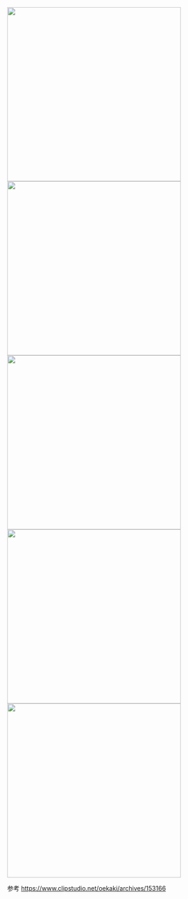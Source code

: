 <img src="https://user-images.githubusercontent.com/91744435/171150666-d731e22d-bc53-49f3-9ac0-45ca1a37a5bd.png" width="400">
<img src="https://user-images.githubusercontent.com/91744435/171159608-9dab6c2a-73fe-48d6-ba36-88ffe2ee0d78.png" width="400">
<img src="https://user-images.githubusercontent.com/91744435/171197152-fcc139d5-bdc2-4d45-8402-6973f1930b6e.png" width="400">
<img src="https://user-images.githubusercontent.com/91744435/171229138-2625788f-35a7-489a-a262-38fd58061d36.png" width="400">
<img src="https://user-images.githubusercontent.com/91744435/171256142-e76d4d26-caed-4836-9df9-ba72d6bbe534.png" width="400">

参考
https://www.clipstudio.net/oekaki/archives/153166
